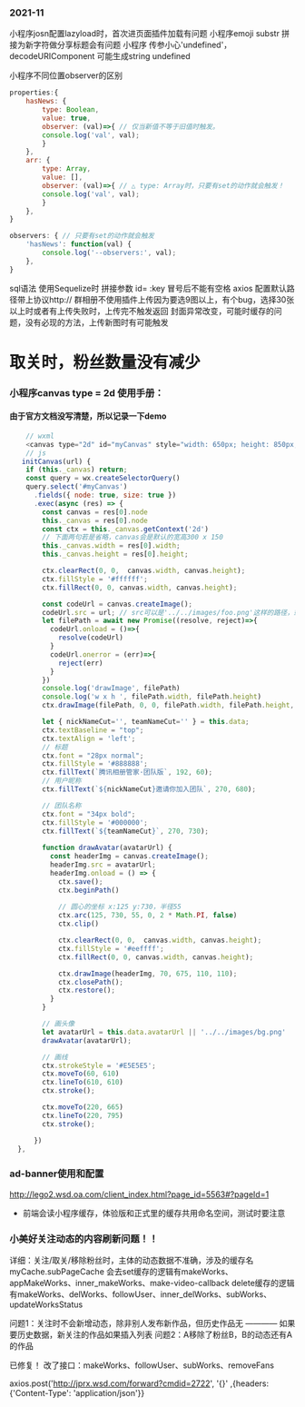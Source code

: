 ### 2021-11
小程序josn配置lazyload时，首次进页面插件加载有问题
小程序emoji substr 拼接为新字符做分享标题会有问题
小程序 传参小心'undefined'，decodeURIComponent 可能生成string undefined

小程序不同位置observer的区别

```js
properties:{
    hasNews: {
        type: Boolean,
        value: true,
        observer: (val)=>{ // 仅当新值不等于旧值时触发。
        console.log('val', val);
        }
    },
    arr: {
        type: Array,
        value: [],
        observer: (val)=>{ // △ type: Array时，只要有set的动作就会触发！
        console.log('val', val);
        }
    },
}

observers: { // 只要有set的动作就会触发
    'hasNews': function(val) {
        console.log('--observers:', val);
    },
}


```



sql语法 使用Sequelize时 拼接参数 id= :key 冒号后不能有空格
axios 配置默认路径带上协议http://
群相册不使用插件上传因为要选9图以上，有个bug，选择30张以上时或者有上传失败时，上传完不触发返回
封面异常改变，可能时缓存的问题，没有必现的方法，上传新图时有可能触发


# 取关时，粉丝数量没有减少

### 小程序canvas type = 2d 使用手册：
#### 由于官方文档没写清楚，所以记录一下demo

```js
    // wxml
    <canvas type="2d" id="myCanvas" style="width: 650px; height: 850px;"></canvas>
    // js
   initCanvas(url) {
    if (this._canvas) return;
    const query = wx.createSelectorQuery()
    query.select('#myCanvas')
      .fields({ node: true, size: true })
      .exec(async (res) => {
        const canvas = res[0].node
        this._canvas = res[0].node
        const ctx = this._canvas.getContext('2d')
        // 下面两句若是省略，canvas会是默认的宽高300 x 150
        this._canvas.width = res[0].width;
        this._canvas.height = res[0].height;

        ctx.clearRect(0, 0,  canvas.width, canvas.height);
        ctx.fillStyle = '#ffffff';
        ctx.fillRect(0, 0, canvas.width, canvas.height);

        const codeUrl = canvas.createImage();
        codeUrl.src = url; // src可以是'../../images/foo.png'这样的路径，或者网络图https*，或者http://tmp
        let filePath = await new Promise((resolve, reject)=>{
          codeUrl.onload = ()=>{
            resolve(codeUrl)
          }
          codeUrl.onerror = (err)=>{
            reject(err)
          }
        })
        console.log('drawImage', filePath)
        console.log('w x h ', filePath.width, filePath.height)
        ctx.drawImage(filePath, 0, 0, filePath.width, filePath.height, 105, 120, 440, 440);

        let { nickNameCut='', teamNameCut='' } = this.data;
        ctx.textBaseline = "top";
        ctx.textAlign = 'left';
        // 标题
        ctx.font = "28px normal";
        ctx.fillStyle = '#888888';
        ctx.fillText(`腾讯相册管家·团队版`, 192, 60);
        // 用户昵称
        ctx.fillText(`${nickNameCut}邀请你加入团队`, 270, 680);

        // 团队名称
        ctx.font = "34px bold";
        ctx.fillStyle = '#000000';
        ctx.fillText(`${teamNameCut}`, 270, 730);
        
        function drawAvatar(avatarUrl) {
          const headerImg = canvas.createImage();
          headerImg.src = avatarUrl;
          headerImg.onload = () => {
            ctx.save();
            ctx.beginPath()
            
            // 圆心的坐标 x:125 y:730，半径55
            ctx.arc(125, 730, 55, 0, 2 * Math.PI, false)
            ctx.clip()

            ctx.clearRect(0, 0,  canvas.width, canvas.height);
            ctx.fillStyle = '#eeffff';
            ctx.fillRect(0, 0, canvas.width, canvas.height);

            ctx.drawImage(headerImg, 70, 675, 110, 110);
            ctx.closePath();
            ctx.restore();
          }
        }

        // 画头像
        let avatarUrl = this.data.avatarUrl || '../../images/bg.png'
        drawAvatar(avatarUrl);

        // 画线
        ctx.strokeStyle = '#E5E5E5';
        ctx.moveTo(60, 610)
        ctx.lineTo(610, 610)
        ctx.stroke();

        ctx.moveTo(220, 665)
        ctx.lineTo(220, 795)
        ctx.stroke();

      })
  },


```


### ad-banner使用和配置
http://lego2.wsd.oa.com/client_index.html?page_id=5563#?pageId=1

- 前端会读小程序缓存，体验版和正式里的缓存共用命名空间，测试时要注意


### 小美好关注动态的内容刷新问题！！
详细：关注/取关/移除粉丝时，主体的动态数据不准确，涉及的缓存名myCache.subPageCache
会去set缓存的逻辑有makeWorks、appMakeWorks、inner_makeWorks、make-video-callback
delete缓存的逻辑有makeWorks、delWorks、followUser、inner_delWorks、subWorks、updateWorksStatus

问题1：关注时不会新增动态，除非别人发布新作品，但历史作品无 ———— 如果要历史数据，新关注的作品如果插入列表
问题2：A移除了粉丝B，B的动态还有A的作品

已修复！
改了接口：makeWorks、followUser、subWorks、removeFans


axios.post('http://jprx.wsd.com/forward?cmdid=2722', '{}' ,{headers: {'Content-Type': 'application/json'}}